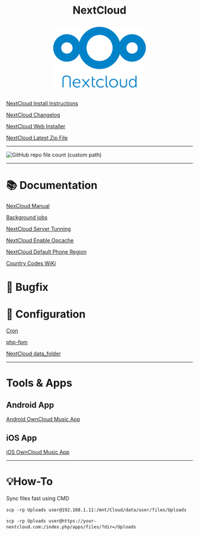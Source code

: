 # <p align="center">NextCloud</p>

<div align="center">
<img src="https://raw.githubusercontent.com/PhilipMello/icons/main/nextcloud/nexcloud-logo-01.png" alt="NextCloud logo" width="250">
</div>
<br>

[NextCloud Install Instructions](https://nextcloud.com/install/#instructions-server)

[NextCloud Changelog](https://nextcloud.com/changelog/#latest)

[NextCloud Web Installer](https://download.nextcloud.com/server/installer/setup-nextcloud.php)

[NextCloud Latest Zip File](https://download.nextcloud.com/server/releases/latest.zip)

---

![GitHub repo file count (custom path)](https://img.shields.io/github/directory-file-count/philipmello/Dev/NextCloud)

---

# 📚 Documentation
[NexCloud Manual](https://docs.nextcloud.com/server/latest/admin_manual/index.html)

[Background jobs](https://docs.nextcloud.com/server/latest/admin_manual/configuration_server/background_jobs_configuration.html)

[NextCloud Server Tunning](https://docs.nextcloud.com/server/25/admin_manual/installation/server_tuning.html)

[NextCloud Enable Opcache](https://docs.nextcloud.com/server/25/admin_manual/installation/server_tuning.html#enable-php-opcache)

[NextCloud Default Phone Region](https://docs.nextcloud.com/server/25/admin_manual/configuration_server/config_sample_php_parameters.html)

[Country Codes WiKi](https://en.wikipedia.org/wiki/ISO_3166-1_alpha-2#Decoding_table)

# 🐛 Bugfix

# 🔧 Configuration
[Cron](https://github.com/PhilipMello/Dev/tree/main/NextCloud/cron)

[php-fpm](https://github.com/PhilipMello/Dev/tree/main/NextCloud/php-fpm)

[NextCloud data_folder](https://github.com/PhilipMello/Dev/tree/main/NextCloud/data_folder)

---

# Tools & Apps

## Android App
[Android OwnCloud Music App]("https://github.com/owncloud/music/wiki/Ampache" "Streaming Music App for Android")

## iOS App
[iOS OwnCloud Music App]("https://github.com/owncloud/ios-app" "Streaming Music App for iOS")

---

# 💡How-To

Sync files fast using CMD

```
scp -rp Uploads user@192.168.1.11:/mnt/Cloud/data/user/files/Uploads
```

```
scp -rp Uploads user@https://your-nextcloud.com:/index.php/apps/files/?dir=/Uploads
```
